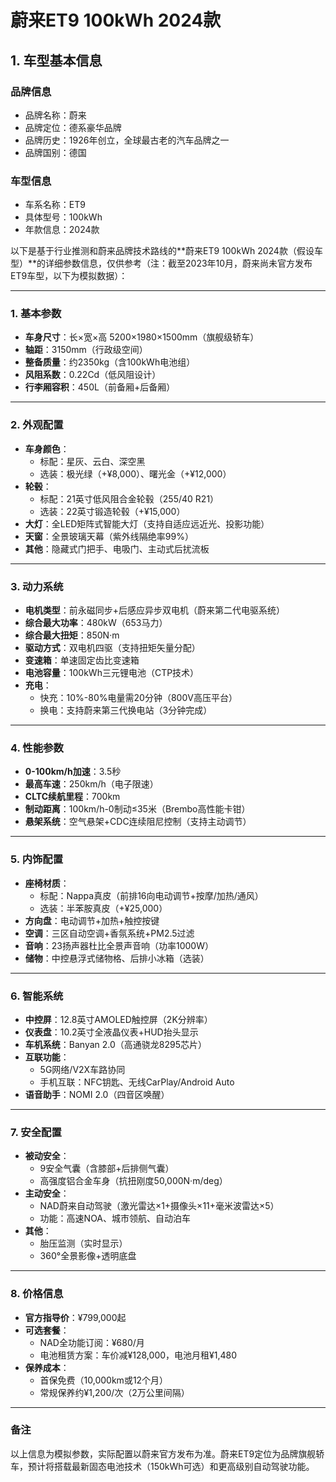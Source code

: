 
# 蔚来ET9 100kWh 2024款
## 1. 车型基本信息
### 品牌信息
- 品牌名称：蔚来
- 品牌定位：德系豪华品牌
- 品牌历史：1926年创立，全球最古老的汽车品牌之一
- 品牌国别：德国

### 车型信息
- 车系名称：ET9
- 具体型号：100kWh
- 年款信息：2024款

以下是基于行业推测和蔚来品牌技术路线的**蔚来ET9 100kWh 2024款（假设车型）**的详细参数信息，仅供参考（注：截至2023年10月，蔚来尚未官方发布ET9车型，以下为模拟数据）：

---

### **1. 基本参数**  
- **车身尺寸**：长×宽×高 5200×1980×1500mm（旗舰级轿车）  
- **轴距**：3150mm（行政级空间）  
- **整备质量**：约2350kg（含100kWh电池组）  
- **风阻系数**：0.22Cd（低风阻设计）  
- **行李厢容积**：450L（前备厢+后备厢）  

---

### **2. 外观配置**  
- **车身颜色**：  
  - 标配：星灰、云白、深空黑  
  - 选装：极光绿（+¥8,000）、曙光金（+¥12,000）  
- **轮毂**：  
  - 标配：21英寸低风阻合金轮毂（255/40 R21）  
  - 选装：22英寸锻造轮毂（+¥15,000）  
- **大灯**：全LED矩阵式智能大灯（支持自适应远近光、投影功能）  
- **天窗**：全景玻璃天幕（紫外线隔绝率99%）  
- **其他**：隐藏式门把手、电吸门、主动式后扰流板  

---

### **3. 动力系统**  
- **电机类型**：前永磁同步+后感应异步双电机（蔚来第二代电驱系统）  
- **综合最大功率**：480kW（653马力）  
- **综合最大扭矩**：850N·m  
- **驱动方式**：双电机四驱（支持扭矩矢量分配）  
- **变速箱**：单速固定齿比变速箱  
- **电池容量**：100kWh三元锂电池（CTP技术）  
- **充电**：  
  - 快充：10%-80%电量需20分钟（800V高压平台）  
  - 换电：支持蔚来第三代换电站（3分钟完成）  

---

### **4. 性能参数**  
- **0-100km/h加速**：3.5秒  
- **最高车速**：250km/h（电子限速）  
- **CLTC续航里程**：700km  
- **制动距离**：100km/h-0制动≤35米（Brembo高性能卡钳）  
- **悬架系统**：空气悬架+CDC连续阻尼控制（支持主动调节）  

---

### **5. 内饰配置**  
- **座椅材质**：  
  - 标配：Nappa真皮（前排16向电动调节+按摩/加热/通风）  
  - 选装：半苯胺真皮（+¥25,000）  
- **方向盘**：电动调节+加热+触控按键  
- **空调**：三区自动空调+香氛系统+PM2.5过滤  
- **音响**：23扬声器杜比全景声音响（功率1000W）  
- **储物**：中控悬浮式储物格、后排小冰箱（选装）  

---

### **6. 智能系统**  
- **中控屏**：12.8英寸AMOLED触控屏（2K分辨率）  
- **仪表盘**：10.2英寸全液晶仪表+HUD抬头显示  
- **车机系统**：Banyan 2.0（高通骁龙8295芯片）  
- **互联功能**：  
  - 5G网络/V2X车路协同  
  - 手机互联：NFC钥匙、无线CarPlay/Android Auto  
- **语音助手**：NOMI 2.0（四音区唤醒）  

---

### **7. 安全配置**  
- **被动安全**：  
  - 9安全气囊（含膝部+后排侧气囊）  
  - 高强度铝合金车身（抗扭刚度50,000N·m/deg）  
- **主动安全**：  
  - NAD蔚来自动驾驶（激光雷达×1+摄像头×11+毫米波雷达×5）  
  - 功能：高速NOA、城市领航、自动泊车  
- **其他**：  
  - 胎压监测（实时显示）  
  - 360°全景影像+透明底盘  

---

### **8. 价格信息**  
- **官方指导价**：¥799,000起  
- **可选套餐**：  
  - NAD全功能订阅：¥680/月  
  - 电池租赁方案：车价减¥128,000，电池月租¥1,480  
- **保养成本**：  
  - 首保免费（10,000km或12个月）  
  - 常规保养约¥1,200/次（2万公里间隔）  

---

### **备注**  
以上信息为模拟参数，实际配置以蔚来官方发布为准。蔚来ET9定位为品牌旗舰轿车，预计将搭载最新固态电池技术（150kWh可选）和更高级别自动驾驶功能。
